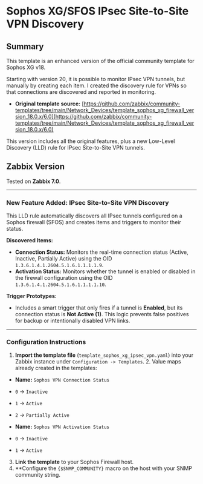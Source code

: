 # Sophos XG/SFOS IPsec Site-to-Site VPN Discovery

## Summary

This template is an enhanced version of the official community template for Sophos XG v18.

Starting with version 20, it is possible to monitor IPsec VPN tunnels, but manually by creating each item. I created the discovery rule for VPNs so that connections are discovered and reported in monitoring.

* **Original template source:** [https://github.com/zabbix/community-templates/tree/main/Network_Devices/template_sophos_xg_firewall_version_18.0.x/6.0](https://github.com/zabbix/community-templates/tree/main/Network_Devices/template_sophos_xg_firewall_version_18.0.x/6.0)

This version includes all the original features, plus a new Low-Level Discovery (LLD) rule for IPsec Site-to-Site VPN tunnels.

## Zabbix Version

Tested on **Zabbix 7.0**.

---

### New Feature Added: IPsec Site-to-Site VPN Discovery

This LLD rule automatically discovers all IPsec tunnels configured on a Sophos firewall (SFOS) and creates items and triggers to monitor their status.

**Discovered Items:**
* **Connection Status:** Monitors the real-time connection status (Active, Inactive, Partially Active) using the OID `1.3.6.1.4.1.2604.5.1.6.1.1.1.1.9`.
* **Activation Status:** Monitors whether the tunnel is enabled or disabled in the firewall configuration using the OID `1.3.6.1.4.1.2604.5.1.6.1.1.1.1.10`.

**Trigger Prototypes:**
* Includes a smart trigger that only fires if a tunnel is **Enabled**, but its connection status is **Not Active (1)**. This logic prevents false positives for backup or intentionally disabled VPN links.

---

### Configuration Instructions

1. **Import the template file** (`template_sophos_xg_ipsec_vpn.yaml`) into your Zabbix instance under `Configuration -> Templates`. 2. Value maps already created in the templates:

* **Name:** `Sophos VPN Connection Status`
* `0` -> `Inactive`
* `1` -> `Active`
* `2` -> `Partially Active`

* **Name:** `Sophos VPN Activation Status`
* `0` -> `Inactive`
* `1` -> `Active`

3. **Link the template** to your Sophos Firewall host.
4. **Configure the `{$SNMP_COMMUNITY}` macro on the host with your SNMP community string.
